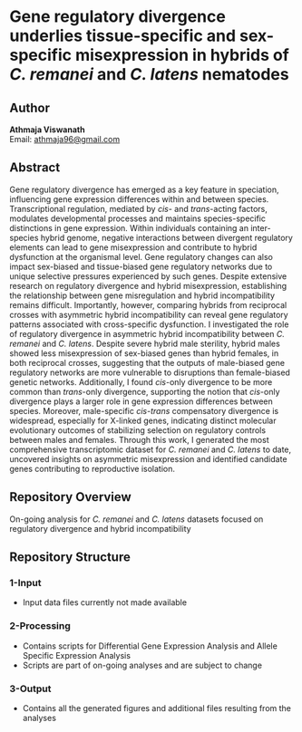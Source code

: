 # Gene regulatory divergence underlies tissue-specific and sex-specific misexpression in hybrids of _C. remanei_ and _C. latens_ nematodes

## Author
**Athmaja Viswanath**  
Email: [athmaja96@gmail.com](mailto:athmaja96@gmail.com)  

## Abstract
Gene regulatory divergence has emerged as a key feature in speciation, influencing gene expression differences within and between species. Transcriptional regulation, mediated by _cis_- and _trans_-acting factors, modulates developmental processes and maintains species-specific distinctions in gene expression. Within individuals containing an inter-species hybrid genome, negative interactions between divergent regulatory elements can lead to gene misexpression and contribute to hybrid dysfunction at the organismal level. Gene regulatory changes can also impact sex-biased and tissue-biased gene regulatory networks due to unique selective pressures experienced by such genes. Despite extensive research on regulatory divergence and hybrid misexpression, establishing the relationship between gene misregulation and hybrid incompatibility remains difficult. Importantly, however, comparing hybrids from reciprocal crosses with asymmetric hybrid incompatibility can reveal gene regulatory patterns associated with cross-specific dysfunction. I investigated the role of regulatory divergence in asymmetric hybrid incompatibility between _C. remanei_ and _C. latens_. Despite severe hybrid male sterility, hybrid males showed less misexpression of sex-biased genes than hybrid females, in both reciprocal crosses, suggesting that the outputs of male-biased gene regulatory networks are more vulnerable to disruptions than female-biased genetic networks. Additionally, I found _cis_-only divergence to be more common than _trans_-only divergence, supporting the notion that _cis_-only divergence plays a larger role in gene expression differences between species. Moreover, male-specific _cis-trans_ compensatory divergence is widespread, especially for X-linked genes, indicating distinct molecular evolutionary outcomes of stabilizing selection on regulatory controls between males and females. Through this work, I generated the most comprehensive transcriptomic dataset for _C. remanei_ and _C. latens_ to date, uncovered insights on asymmetric misexpression and identified candidate genes contributing to reproductive isolation.

## Repository Overview
On-going analysis for _C. remanei_ and _C. latens_ datasets focused on regulatory divergence and hybrid incompatibility

## Repository Structure

### 1-Input
- Input data files currently not made available

### 2-Processing
- Contains scripts for Differential Gene Expression Analysis and Allele Specific Expression Analysis
- Scripts are part of on-going analyses and are subject to change

### 3-Output
- Contains all the generated figures and additional files resulting from the analyses
